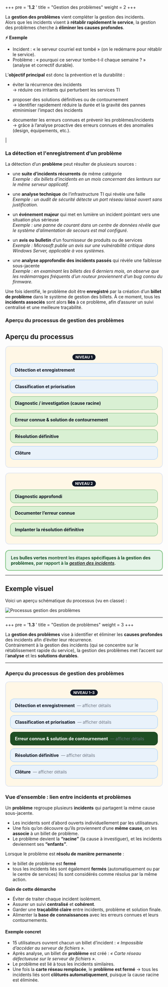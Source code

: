 +++
pre = '<b>1.2 </b>'
title = "Gestion des problèmes"
weight = 2
+++

La **gestion des problèmes** vient compléter la gestion des incidents.  
Alors que les incidents visent à **rétablir rapidement le service**, la gestion des problèmes cherche à **éliminer les causes profondes**.

<!-- C’est un peu comme réparer une fuite d’eau : l’incident, c’est essuyer le sol ; le problème, c’est trouver et colmater le tuyau percé. 💧🔧 -->

**⚡ Exemple**

- Incident : « le serveur courriel est tombé » (on le redémarre pour rétablir le service).
- Problème : « pourquoi ce serveur tombe-t-il chaque semaine ? » (analyse et correctif durable).

L’**objectif principal** est donc la prévention et la durabilité :

- éviter la récurrence des incidents <br>
  → réduire ces irritants qui perturbent les services TI
- proposer des solutions définitives ou de contournement <br>
  → identifier rapidement réduire la durée et la gravité des pannes etminimiser l’impact des incidents
- documenter les erreurs connues et prévenir les problèmes/incidents <br>
  → grâce à l’analyse proactive des erreurs connues et des anomalies (design, équipements, etc.).

  <!-- Les erreurs connues ne sont pas obligatoirement des incidents que vous avez vécu dans votre environnement informatique.  Par exemple, une analyse de votre réseau vous fait détecter une anomalie dans le design, ou encore un fournisseur vous avise d’un problème potentiel avec son équipement.​ -->

<!-- ### Un peu de terminologie

| **Terme**                     | **Définition**                                                                                                                                                                 |
| ----------------------------- | ------------------------------------------------------------------------------------------------------------------------------------------------------------------------------ |
| **Problème**                  | Cause inconnue d’un ou plusieurs incidents de même catégorie. Important de valider la catégorie à la clôture de l’incident.                                                    |
| **Erreur connue**             | Problème dont la cause première est documentée et pour lequel une solution de contournement existe, mais la solution définitive n’est pas encore implantée (ou même inconnue). |
| **Solution de contournement** | Réduit ou élimine l’impact d’un incident ou problème en attendant une solution définitive.                                                                                     | --> |

### La détection et l'enregistrement d’un problème

La détection d’un **problème** peut résulter de plusieurs sources :

- une **suite d’incidents récurrents** de même catégorie  
  _Exemple : dix billets d’incidents en un mois concernant des lenteurs sur le même serveur applicatif._

- une **analyse technique** de l’infrastructure TI qui révèle une faille  
  _Exemple : un audit de sécurité détecte un port réseau laissé ouvert sans justification._

- un **événement majeur** qui met en lumière un incident pointant vers une situation plus sérieuse  
  _Exemple : une panne de courant dans un centre de données révèle que le système d’alimentation de secours est mal configuré._

- un **avis ou bulletin** d’un fournisseur de produits ou de services  
  _Exemple : Microsoft publie un avis sur une vulnérabilité critique dans Windows Server, applicable à vos systèmes._

- une **analyse approfondie des incidents passés** qui révèle une faiblesse sous-jacente  
  _Exemple : en examinant les billets des 6 derniers mois, on observe que les redémarrages fréquents d’un routeur proviennent d’un bug connu du firmware._

Une fois identifié, le problème doit être **enregistré** par la création d’un **billet de problème** dans le système de gestion des billets. À ce moment, tous les **incidents associés** sont alors **liés** à ce problème, afin d’assurer un suivi centralisé et une meilleure traçabilité.

### Aperçu du processus de gestion des problèmes

<!-- Remarquez la cohérence: le processus est presqu’identique à la gestion des incidents et à la gestion des demandes.​ -->

## Aperçu du processus

<style>
:root{
  --lane-bg:#fff7e6;      /* fond panneau */
  --box-bg:#e9f2fb;       /* fond bleu pâle (étapes communes) */
  --box-br:#93c5fd;
  --ink:#0b1220;
  --green:#d9f0d3;        /* vert pâle (étapes spécifiques aux problèmes) */
  --green-br:#6ab06e;
}

/* Grille réduite : largeur limitée */
.prob-grid{
  display:grid;
  grid-template-columns:repeat(2,minmax(240px,1fr));
  gap:16px; margin:1rem auto;
  max-width: 820px;
  align-items:start;
}
.lane{border:2px solid #1e3a8a20;border-radius:12px;background:#fff}
.lane-inner{background:var(--lane-bg);border-radius:10px;padding:14px}
.lane-title{display:flex;justify-content:center;align-items:center;margin:.6rem 0 .4rem}
.badge{display:inline-block;padding:2px 10px;border-radius:999px;background:#111827;color:#fff;font-size:.75rem;font-weight:700}

/* Étapes */
.step{background:var(--box-bg);border:1.5px solid var(--box-br);border-radius:12px;
      padding:12px 14px;margin:10px 0;font-weight:700;color:var(--ink)}
.step.green{background:var(--green);border-color:var(--green-br)}

details.step summary{cursor:pointer;list-style:none;display:inline}
details.step summary::-webkit-details-marker{display:none}
details.step[open]{filter:brightness(0.98)}
.note{font-weight:400;margin-top:8px;color:#374151;line-height:1.35}
.hint{font-size:.82rem;color:#6b7280;margin-left:.25rem;font-weight:400}

/* Notice */
.notice{
  margin:18px 0 8px; padding:14px 16px;
  background:#e7f5e9; color:#114b22; border:2px solid #7bc17f; border-radius:12px;
  font-weight:600;
  box-shadow:0 1px 0 rgba(0,0,0,.03) inset;
}

@media (prefers-color-scheme: dark){
  .lane{background:#0b1220;border-color:#334155}
  .lane-inner{background:#0f172a}
  .step{background:#0f2340;border-color:#3b82f6;color:#e5e7eb}
  .step.green{background:#0d3220;border-color:#2e7d32;color:#d1fae5}
  .note{color:#cbd5e1}
  .badge{background:#1f2937}
  .notice{background:#0e2414;color:#c7f9d4;border-color:#2e7d32}
}
</style>

<div class="prob-grid">

  <!-- NIVEAU 1 -->
  <div class="lane">
    <div class="lane-inner">
      <div class="lane-title"><span class="badge">NIVEAU 1</span></div>
      <div class="step">Détection et enregistrement</div>
      <div class="step">Classification et priorisation</div>
      <div class="step green">Diagnostic / investigation (cause racine)</div>
      <div class="step green">Erreur connue & solution de contournement</div>
      <div class="step green">Résolution définitive</div>
      <div class="step">Clôture</div>
    </div>
  </div>

  <!-- NIVEAU 2 -->
  <div class="lane">
    <div class="lane-inner">
      <div class="lane-title"><span class="badge">NIVEAU 2</span></div>
      <div class="step green">Diagnostic approfondi</div>
      <div class="step green">Documenter l’erreur connue</div>
      <div class="step green">Implanter la résolution définitive</div>
    </div>
  </div>
</div>

<div class="notice">
  Les <strong>bulles vertes</strong> montrent les étapes <strong>spécifiques à la gestion des problèmes</strong>, par rapport à la <a href="420-510/content/01-analyse-du-besoin/gestion-incidents.md" target="_blank" rel="noopener"><em>gestion des incidents</em></a>.
</div>

---

## Exemple visuel

Voici un aperçu schématique du processus (vu en classe) :

<!-- Voir tes captures "processus problème" -->

![Processus gestion des problèmes](process-gest-probs.png)

---

+++
pre = '<b>1.3 </b>'
title = "Gestion de problèmes"
weight = 3
+++

La **gestion des problèmes** vise à identifier et éliminer les **causes profondes** des incidents afin d’éviter leur récurrence.  
Contrairement à la gestion des incidents (qui se concentre sur le rétablissement rapide du service), la gestion des problèmes met l’accent sur l’**analyse** et les **solutions durables**.

---

### Aperçu du processus de gestion des problèmes

<style>
:root{
  --lane-bg:#fff7e6;      
  --box-bg:#e9f2fb;       
  --box-br:#93c5fd;
  --ink:#0b1220;
  --gdark:#1f4e23;        /* vert foncé */
  --gdark-br:#0f3311;
}

.prob-grid{
  display:grid;
  grid-template-columns:repeat(1,minmax(280px,1fr));
  gap:16px; margin:1rem auto;
  max-width: 760px;
  align-items:start;
}
.lane{border:2px solid #1e3a8a20;border-radius:12px;background:#fff}
.lane-inner{background:var(--lane-bg);border-radius:10px;padding:14px}
.lane-title{display:flex;justify-content:center;align-items:center;margin:.6rem 0 .4rem}
.badge{display:inline-block;padding:2px 10px;border-radius:999px;background:#111827;color:#fff;font-size:.75rem;font-weight:700}

.step{background:var(--box-bg);border:1.5px solid var(--box-br);border-radius:12px;
      padding:12px 14px;margin:10px 0;font-weight:700;color:var(--ink)}

.step.gdark {
  background: #1f4e23;
  color: #fff;
  border-color: #0f3311;
}
/* Forcer les notes à rester blanches sur fond vert */
.step.gdark .note {
  color: #fff;
}
details.step summary{cursor:pointer;list-style:none;display:inline}
details.step summary::-webkit-details-marker{display:none}
details.step[open]{filter:brightness(0.98)}
.note{font-weight:400;margin-top:8px;color:#374151;line-height:1.35}
.hint{font-size:.82rem;color:#6b7280;margin-left:.25rem;font-weight:400}

@media (prefers-color-scheme: dark){
  .lane{background:#0b1220;border-color:#334155}
  .lane-inner{background:#0f172a}
  .step{background:#0f2340;border-color:#3b82f6;color:#e5e7eb}
  .step.gdark{background:#0b2a16;border-color:#0b4d1f;color:#e8fcef}
  .note{color:#cbd5e1}
  .badge{background:#1f2937}
}
</style>

<div class="prob-grid">
  <div class="lane">
    <div class="lane-inner">
      <div class="lane-title"><span class="badge">NIVEAU 1–3</span></div>
      <details class="step">
        <summary>Détection et enregistrement <span class="hint">— afficher détails</span></summary>
        <div class="note">
            <p>La détection d’un problème peut résulter de plusieurs sources&nbsp;:</p>
            <ul>
                <li>
                    une <strong>suite d’incidents récurrents</strong> de même catégorie  
                    <br><em>Exemple&nbsp;: dix billets d’incidents en un mois concernant des lenteurs sur le même serveur applicatif.</em>
                </li>
                <li>
                    une <strong>analyse technique</strong> de l’infrastructure TI qui révèle une faille  
                    <br><em>Exemple&nbsp;: un audit de sécurité détecte un port réseau laissé ouvert sans justification.</em>
                </li>
                <li>
                    un <strong>événement majeur</strong> qui met en lumière un incident pointant vers une situation plus sérieuse  
                    <br><em>Exemple&nbsp;: une panne de courant dans un centre de données révèle que le système d’alimentation de secours est mal configuré.</em>
                </li>
                <li>
                    un <strong>avis ou bulletin</strong> d’un fournisseur de produits ou de services  
                    <br><em>Exemple&nbsp;: Microsoft publie un avis sur une vulnérabilité critique dans Windows Server, applicable à vos systèmes.</em>
                </li>
                <li>
                    une <strong>analyse approfondie des incidents passés</strong> qui révèle une faiblesse sous-jacente  
                    br><em>Exemple&nbsp;: en examinant les billets des 6 derniers mois, on observe que les redémarrages fréquents d’un routeur proviennent d’un bug connu du firmware.</em>
                </li>
            </ul>
            <p>Une fois identifié, le problème doit être <strong>enregistré</strong> par la création d’un 
            <strong>billet de problème</strong> dans le système de gestion des billets.  
            Tous les <strong>incidents associés</strong> sont alors <strong>liés</strong> à ce problème, 
            pour un suivi centralisé et une meilleure traçabilité.</p>
        </div>
      </details>
      <details class="step">
        <summary>Classification et priorisation <span class="hint">— afficher détails</span></summary>
        <div class="note">
            Comme pour les incidents, chaque problème doit être classé et priorisé.
            <p>La <strong>classification</strong> des problèmes utilise les <strong>mêmes catégories</strong> que celles définies pour les incidents 
            (ex. matériel, réseau, applications, sécurité). Cela permet de garder une cohérence entre les processus et de lier facilement les incidents aux problèmes.</p>
            <p>La <strong>priorisation</strong>, de son côté, repose sur une <strong>matrice d’impact × urgence</strong>, où deux approches sont possibles&nbsp;:</p>
            <ul>
                <li>utiliser une <strong>matrice dédiée aux problèmes</strong>, plus adaptée aux analyses de fond,</li>
                <li>ou réutiliser la <strong>même matrice que pour les incidents</strong> (par exemple dans GLPI, où une seule matrice existe).</li>
            </ul>
            <p>La différence est que la priorité se base souvent sur la <strong>gravité potentielle</strong>si le problème n’est pas résolu, et non seulement sur l’urgence immédiate.</p>
            <p>Les <strong>priorités</strong> servent tout de même à déterminer <em>quels problèmes doivent être investigués en premier</em>, mais comme la durée des analyses est souvent <strong>imprévisible</strong>, il n’existe généralement pas de 
            <a href="#" title="Service Level Agreement">SLA</a> (ententes de niveaux de service) spécifiques pour la gestion des problèmes.</p>
            <p>L’objectif principal de l’<strong>investigation</strong> est de déterminer la <strong>cause racine</strong> du problème 
            (<em>root cause analysis</em>). </p>
        </div>
      </details>
      <details class="step gdark">
        <summary>Erreur connue & solution de contournement <span class="hint">— afficher détails</span></summary>
        <div class="note">
            <p>Lorsque l’<strong>investigation</strong> risque de durer longtemps, il est recommandé d’identifier des 
            <strong>solutions de contournement</strong> (<em>workarounds</em>).  
            Ces solutions ne règlent pas la cause profonde, mais elles permettent de :</p>
            <ul>
                <li><strong>corriger temporairement les incidents</strong> liés au problème ;</li>
                <li><strong>rétablir rapidement le service</strong> pour les utilisateurs ;</li>
                <li>donner du temps pour continuer l’analyse vers une solution définitive.</li>
            </ul>
            <p>Exemple&nbsp;: un logiciel plante régulièrement à cause d’un bug non corrigé → en attendant le patch, 
            on planifie un <em>redémarrage automatique toutes les nuits</em> pour maintenir le service disponible.</p>
            <hr>
            <p>Durant l’analyse, on peut distinguer plusieurs étapes&nbsp;:</p>
            <ol>
                <li>Un<strong>problème</strong> : ni la cause, ni la raison ne sont connues.<br>
                    <em>Exemple&nbsp;: corruption de fichiers répétée, sans explication.</em></li>
                <li>L'<strong>erreur connue</strong> : la <u>source</u> du problème est identifiée, mais pas encore la <u>raison</u> précise derrière.<br>
                    <em>Exemple&nbsp;: on découvre que les fichiers corrompus proviennent d’un disque défectueux, 
                    mais on ne sait pas encore pourquoi ce disque tombe en panne.</em></li>
                <li>La <strong>résolution définitive</strong> : la <u>raison</u> est comprise (le pourquoi), ce qui mène habituellement à la solution finale pour résoudre le problème.<br>
                    <em>Exemple&nbsp;: le disque est défectueux à cause d’une alimentation instable → remplacement de l’alimentation et du disque.</em></li>
            </ol>
            <p>Ainsi, l’<strong>erreur connue</strong> est une étape intermédiaire clé : elle documente la source du problème et 
            permet souvent d’appliquer un contournement en attendant la solution permanente.</p>
        </div>
      </details>
      <details class="step">
        <summary>Résolution définitive <span class="hint">— afficher détails</span></summary>
        <div class="note">
          La résolution définitive vise à <strong>éliminer complètement le problème</strong> (correctif logiciel, remplacement matériel, configuration permanente).
          Cette étape peut nécessiter un <strong>changement</strong> (via le processus de gestion des changements). 
          Lorsque la solution permanente est implantée et qu’il est prouvé que le problème est entièrement résolu, le problème est fermé.  Les incidents reliés à ce problème qui sont encore ouverts sont aussi fermés.  
        </div>
      </details>
      <details class="step">
        <summary>Clôture <span class="hint">— afficher détails</span></summary>
        <div class="note">
          Comme pour les incidents, la clôture doit être faite par le <strong>centre de services</strong>.
          Elle inclut la <strong>documentation complète</strong> du problème, des solutions testées et de la résolution finale, afin de capitaliser sur l’expérience pour l’avenir. 
          <p>L’<strong>erreur connue</strong> est finalement retirée (ou marque comme résolue) du système (base de connaissances) et le centre de services est avisé. Le tout afin d'éviter que les agents continuent d’appliquer un contournement alors que le vrai problème est réglé.</p>
        </div>
      </details>
    </div>
  </div>
</div>

### Vue d’ensemble : lien entre incidents et problèmes

Un **problème** regroupe plusieurs **incidents** qui partagent la même cause sous-jacente.  
- Les incidents sont d’abord ouverts individuellement par les utilisateurs.  
- Une fois qu’on découvre qu’ils proviennent d’une **même cause**, on les **associe** à un billet de problème.  
- Le problème devient la **“racine”** (la cause à investiguer), et les incidents deviennent ses **“enfants”**.  

Lorsque le problème est **résolu de manière permanente** :  
- le billet de problème est **fermé**   
- tous les incidents liés sont également **fermés** (automatiquement ou par le centre de services)
Ils sont considérés comme résolus par la même action. 

**Gain de cette démarche**  
- Éviter de traiter chaque incident isolément.  
- Assurer un suivi **centralisé** et **cohérent**.  
- Garder une **traçabilité claire** entre incidents, problème et solution finale.  
- Alimenter la **base de connaissances** avec les erreurs connues et leurs contournements. 


#### Exemple concret
- 15 utilisateurs ouvrent chacun un billet d’incident : *« Impossible d’accéder au serveur de fichiers »*.  
- Après analyse, un billet de **problème** est créé : *« Carte réseau défectueuse sur le serveur de fichiers »*.  
- Le problème est lié à tous les incidents similaires.  
- Une fois la **carte réseau remplacée**, le **problème est fermé** → tous les incidents liés sont **clôturés automatiquement**, puisque la cause racine est éliminée.

